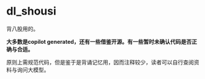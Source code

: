 # dl_shousi

背八股用的。

**大多数是copilot generated，还有一些借鉴开源。有一些暂时未确认代码是否正确与合适。**

原则上需规范代码，但是鉴于是背诵记忆用，因而注释较少，读者可以自行查阅资料与询问大模型。